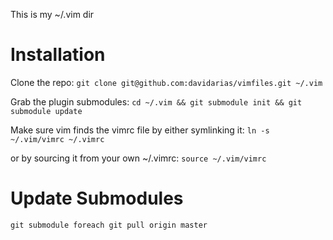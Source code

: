 This is my ~/.vim dir

Installation
============

Clone the repo:
`git clone git@github.com:davidarias/vimfiles.git ~/.vim`

Grab the plugin submodules:
`cd ~/.vim && git submodule init && git submodule update`


Make sure vim finds the vimrc file by either symlinking it:
`ln -s ~/.vim/vimrc ~/.vimrc`

or by sourcing it from  your own ~/.vimrc:
`source ~/.vim/vimrc`


Update Submodules
=================

`git submodule foreach git pull origin master`
